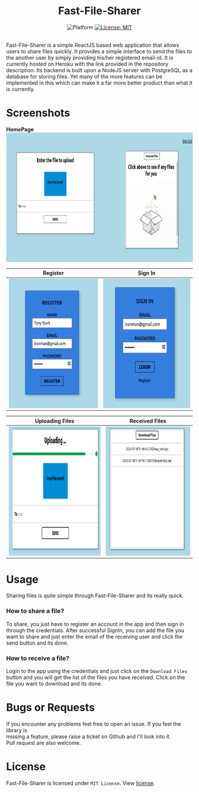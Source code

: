 <div align="center">
<h1> Fast-File-Sharer</h1>
	<img src="https://img.shields.io/badge/Platform-React.js-green" alt="Platform" />
	<a href="https://opensource.org/licenses/MIT">  
    <img src="https://img.shields.io/badge/License-MIT-red.svg"  
      alt="License: MIT" />  
  </a>  
</div>
  
  <br />
	
Fast-File-Sharer is a simple ReactJS based web application that allows users to share files quickly. It provides a simple interface to send the files to the another user by simply providing his/her registered email-id. It is currently hosted on Heroku with the link provided in the repository description. Its backend is built upon a NodeJS server with PostgreSQL as a database for storing files. Yet many of the more features can be implemented in this which can make it a far more better product than what it is currently.

# Screenshots
**HomePage**         
<img src="https://raw.githubusercontent.com/hemilpanchiwala/Fast-File-Sharer/master/screenshots/homepage.png" height=350/>

Register             |  Sign In                
:-------------------------:|:-------------------------:
<img src="https://raw.githubusercontent.com/hemilpanchiwala/Fast-File-Sharer/master/screenshots/register.png" height=350/>  |  <img src="https://raw.githubusercontent.com/hemilpanchiwala/Fast-File-Sharer/master/screenshots/signin.png" height=350/> 

Uploading Files             |  Received Files            
:-------------------------:|:-------------------------:
<img src="https://raw.githubusercontent.com/hemilpanchiwala/Fast-File-Sharer/master/screenshots/uploading.png" height=350/>  |  <img src="https://raw.githubusercontent.com/hemilpanchiwala/Fast-File-Sharer/master/screenshots/files.png" height=350 width=550/> 

# Usage
Sharing files is quite simple through Fast-File-Sharer and its really quick.
### How to share a file?
To share, you just have to register an account in the app and then sign in through the credentials. After successful SignIn, you can add the file you want to share and just enter the email of the receiving user and click the send button and its done.

### How to receive a file?
Login to the app using the credentials and just click on the `Download Files` button and you will get the list of the files you have received. Click on the file you want to download and its done.

# Bugs or Requests
If you encounter any problems feel free to open an issue. If you feel the library is  
missing a feature, please raise a ticket on Github and I'll look into it.  
Pull request are also welcome.

# License
Fast-File-Sharer is licensed under `MIT License`. View <a href="https://github.com/hemilpanchiwala/Fast-File-Sharer/blob/master/LICENSE">license</a>.
